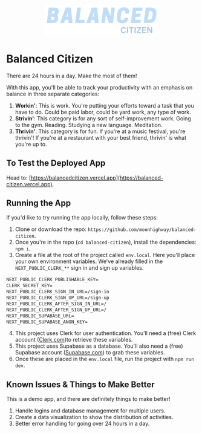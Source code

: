 <p align="center">
<img src="/public/balanced-citizen-logo.png" width="300" alt="logo"/>
</p>

# Balanced Citizen

There are 24 hours in a day. Make the most of them!

With this app, you'll be able to track your productivity with an emphasis on balance in three separate categories:

1. **Workin'**: This is work. You're putting your efforts toward a task that you have to do. Could be paid labor, could be yard work, any type of work.
2. **Strivin'**: This category is for any sort of self-improvement work. Going to the gym. Reading. Studying a new language. Meditation.
3. **Thrivin'**: This category is for fun. If you're at a music festival, you're thrivin'! If you're at a restaurant with your best friend, thrivin' is what you're up to.

## To Test the Deployed App

Head to: [https://balancedcitizen.vercel.app](https://balanced-citizen.vercel.app).

## Running the App

If you'd like to try running the app locally, follow these steps:

1. Clone or download the repo: `https://github.com/moonhighway/balanced-citizen`.
2. Once you're in the repo (`cd balanced-citizen`), install the dependencies: `npm i`.
3. Create a file at the root of the project called `env.local`. Here you'll place your own environment variables. We've already filled in the `NEXT_PUBLIC_CLERK_**` sign in and sign up variables.

```
NEXT_PUBLIC_CLERK_PUBLISHABLE_KEY=
CLERK_SECRET_KEY=
NEXT_PUBLIC_CLERK_SIGN_IN_URL=/sign-in
NEXT_PUBLIC_CLERK_SIGN_UP_URL=/sign-up
NEXT_PUBLIC_CLERK_AFTER_SIGN_IN_URL=/
NEXT_PUBLIC_CLERK_AFTER_SIGN_UP_URL=/
NEXT_PUBLIC_SUPABASE_URL=
NEXT_PUBLIC_SUPABASE_ANON_KEY=
```

4. This project uses Clerk for user authentication. You'll need a (free) Clerk account ([Clerk.com](https://clerk.com/))to retrieve these variables.
5. This project uses Supabase as a database. You'll also need a (free) Supabase account ([Supabase.com](https://supabase.com/)) to grab these variables.
6. Once these are placed in the `env.local` file, run the project with `npm run dev`.

## Known Issues & Things to Make Better

This is a demo app, and there are definitely things to make better!

1. Handle logins and database management for multiple users.
2. Create a data visualization to show the distribution of activities.
3. Better error handling for going over 24 hours in a day.
